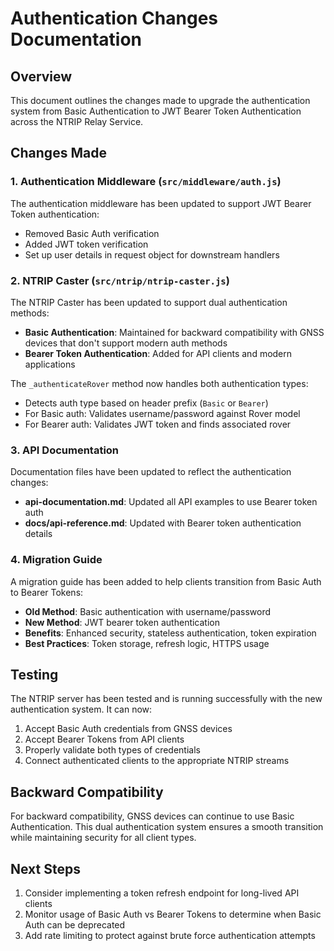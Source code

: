 # Authentication Changes Documentation

## Overview

This document outlines the changes made to upgrade the authentication system from Basic Authentication to JWT Bearer Token Authentication across the NTRIP Relay Service.

## Changes Made

### 1. Authentication Middleware (`src/middleware/auth.js`)

The authentication middleware has been updated to support JWT Bearer Token authentication:

- Removed Basic Auth verification
- Added JWT token verification
- Set up user details in request object for downstream handlers

### 2. NTRIP Caster (`src/ntrip/ntrip-caster.js`)

The NTRIP Caster has been updated to support dual authentication methods:

- **Basic Authentication**: Maintained for backward compatibility with GNSS devices that don't support modern auth methods
- **Bearer Token Authentication**: Added for API clients and modern applications

The `_authenticateRover` method now handles both authentication types:
- Detects auth type based on header prefix (`Basic` or `Bearer`)
- For Basic auth: Validates username/password against Rover model
- For Bearer auth: Validates JWT token and finds associated rover

### 3. API Documentation

Documentation files have been updated to reflect the authentication changes:

- **api-documentation.md**: Updated all API examples to use Bearer token auth
- **docs/api-reference.md**: Updated with Bearer token authentication details

### 4. Migration Guide

A migration guide has been added to help clients transition from Basic Auth to Bearer Tokens:

- **Old Method**: Basic authentication with username/password
- **New Method**: JWT bearer token authentication
- **Benefits**: Enhanced security, stateless authentication, token expiration
- **Best Practices**: Token storage, refresh logic, HTTPS usage

## Testing

The NTRIP server has been tested and is running successfully with the new authentication system. It can now:

1. Accept Basic Auth credentials from GNSS devices
2. Accept Bearer Tokens from API clients
3. Properly validate both types of credentials
4. Connect authenticated clients to the appropriate NTRIP streams

## Backward Compatibility

For backward compatibility, GNSS devices can continue to use Basic Authentication. This dual authentication system ensures a smooth transition while maintaining security for all client types.

## Next Steps

1. Consider implementing a token refresh endpoint for long-lived API clients
2. Monitor usage of Basic Auth vs Bearer Tokens to determine when Basic Auth can be deprecated
3. Add rate limiting to protect against brute force authentication attempts

